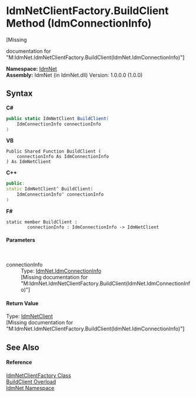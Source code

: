 # IdmNetClientFactory.BuildClient Method (IdmConnectionInfo)
 

\[Missing <summary> documentation for "M:IdmNet.IdmNetClientFactory.BuildClient(IdmNet.IdmConnectionInfo)"\]

**Namespace:**&nbsp;<a href="N_IdmNet">IdmNet</a><br />**Assembly:**&nbsp;IdmNet (in IdmNet.dll) Version: 1.0.0.0 (1.0.0)

## Syntax

**C#**<br />
``` C#
public static IdmNetClient BuildClient(
	IdmConnectionInfo connectionInfo
)
```

**VB**<br />
``` VB
Public Shared Function BuildClient ( 
	connectionInfo As IdmConnectionInfo
) As IdmNetClient
```

**C++**<br />
``` C++
public:
static IdmNetClient^ BuildClient(
	IdmConnectionInfo^ connectionInfo
)
```

**F#**<br />
``` F#
static member BuildClient : 
        connectionInfo : IdmConnectionInfo -> IdmNetClient 

```


#### Parameters
&nbsp;<dl><dt>connectionInfo</dt><dd>Type: <a href="T_IdmNet_IdmConnectionInfo">IdmNet.IdmConnectionInfo</a><br />\[Missing <param name="connectionInfo"/> documentation for "M:IdmNet.IdmNetClientFactory.BuildClient(IdmNet.IdmConnectionInfo)"\]</dd></dl>

#### Return Value
Type: <a href="T_IdmNet_IdmNetClient">IdmNetClient</a><br />\[Missing <returns> documentation for "M:IdmNet.IdmNetClientFactory.BuildClient(IdmNet.IdmConnectionInfo)"\]

## See Also


#### Reference
<a href="T_IdmNet_IdmNetClientFactory">IdmNetClientFactory Class</a><br /><a href="Overload_IdmNet_IdmNetClientFactory_BuildClient">BuildClient Overload</a><br /><a href="N_IdmNet">IdmNet Namespace</a><br />